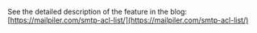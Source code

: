 See the detailed description of the feature in the blog: [https://mailpiler.com/smtp-acl-list/](https://mailpiler.com/smtp-acl-list/)
